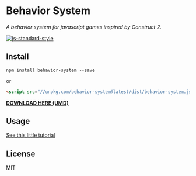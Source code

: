 # Behavior System

*A behavior system for javascript games inspired by Construct 2.*

[![js-standard-style](https://cdn.rawgit.com/feross/standard/master/badge.svg)](https://github.com/feross/standard)

## Install

`npm install behavior-system --save`

or

```html
<script src="//unpkg.com/behavior-system@latest/dist/behavior-system.js"></script>
```
**[DOWNLOAD HERE (UMD)](https://unpkg.com/behavior-system@latest/dist/behavior-system.js)**

## Usage

[See this little tutorial](https://github.com/luizbills/behavior-system/wiki/Getting-Started)

## License
MIT
